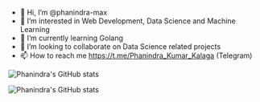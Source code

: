 - 👋 Hi, I’m @phanindra-max
- 👀 I’m interested in Web Development, Data Science and Machine Learning
- 🌱 I’m currently learning Golang
- 💞️ I’m looking to collaborate on Data Science related projects
- 📫 How to reach me https://t.me/Phanindra_Kumar_Kalaga (Telegram)

![Phanindra's GitHub stats](https://github-readme-stats.vercel.app/api?username=phanindra-max)

![Phanindra's GitHub stats](https://github-readme-stats.vercel.app/api?username=phanindra-max&show_icons=true)

<!---
![Top Langs](https://github-readme-stats.vercel.app/api/top-langs/?username=phanindra-max)
---!>


<!---
phanindra-max/phanindra-max is a ✨ special ✨ repository because its `README.md` (this file) appears on your GitHub profile.
You can click the Preview link to take a look at your changes.
--->
